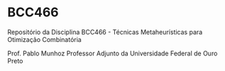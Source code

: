 # BCC466
Repositório da Disciplina BCC466 - Técnicas Metaheurísticas para Otimização Combinatória

Prof. Pablo Munhoz
Professor Adjunto da Universidade Federal de Ouro Preto
